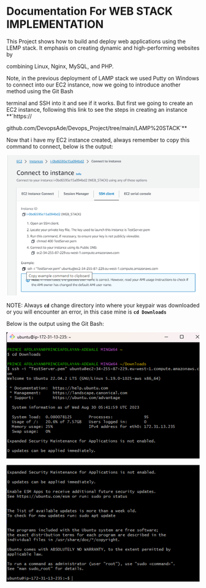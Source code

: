 # Documentation For WEB STACK IMPLEMENTATION

This Project shows how to build and deploy web applications using the LEMP stack. It emphasis on creating dynamic and high-performing websites by 

combining Linux, Nginx, MySQL, and PHP.

Note, in the previous deployment of LAMP stack we used Putty on Windows to connect into our EC2 instance, now we going to introduce another method using the Git Bash 

terminal and SSH into it and see if it works. But first we going to create an EC2 instance, following this link to see the steps in creating an instance **`https://

github.com/DevopsAde/Devops_Project/tree/main/LAMP%20STACK`**

Now that i have my EC2 instance created, always remember to copy this command to connect, below is the output:

![Alt text](<Images/ssh command.png>)

NOTE: Always **`cd`** change directory into where your keypair was downloaded or you will encounter an error, in this case mine is **`cd Downloads`**

Below is the output using the Git Bash:

![Alt text](<Images/Git Bash ssh.png>)

![Alt text](<Images/Git Bash ssh contd.png>)

